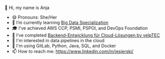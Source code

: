 <!--
**jesierski/jesierski** is a ✨ _special_ ✨ repository because its `README.md` (this file) appears on your GitHub profile.

Here are some ideas to get you started:

### Hi there 👋

- 🔭 I’m currently working on ...
- 🌱 I’m currently learning ...
- 👯 I’m looking to collaborate on ...
- 🤔 I’m looking for help with ...
- 💬 Ask me about ...
- 📫 How to reach me: ...
- 😄 Pronouns: ...
- ⚡ Fun fact: ...
-->

👋 Hi, my name is Anja
- 😄 Pronouns: She/Her
- 🌱 I’m currently learning [Big Data Specialization](https://www.coursera.org/learn/big-data-management)
- 🎓 I've achieved AWS CCP, PSMI, PSPOI, and DevOps Foundation
- 🌱 I’ve completed [Backend-Entwicklung für Cloud-Lösungen by velpTEC](https://velptec.de/bildungsangebot/backend-entwickler-fuer-cloud-loesungen-qualifizierung-in-der-softwareentwicklung-und-programmierung-externe-zertifizierung-scrum-org/)
- 🧠 I'm interested in data pipelines in the cloud
- 🧰 I'm using GitLab, Python, Java, SQL, and Docker
- 📫 How to reach me: https://www.linkedin.com/in/jesierski/

